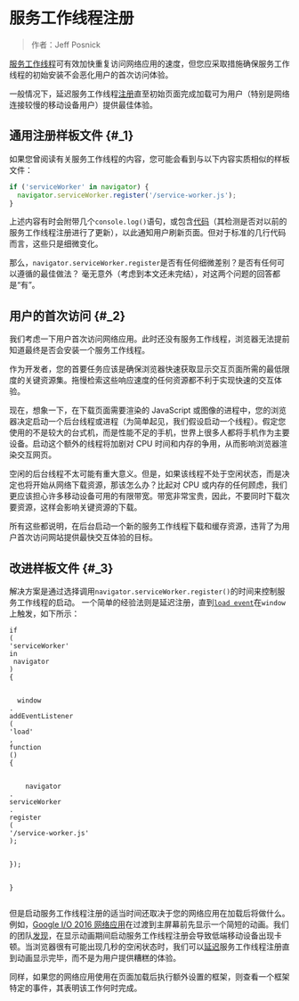 # 服务工作线程注册

> 作者：Jeff Posnick

[服务工作线程](https://developers.google.com/web/fundamentals/getting-started/primers/service-workers?hl=zh-cn)可有效加快重复访问网络应用的速度，但您应采取措施确保服务工作线程的初始安装不会恶化用户的首次访问体验。

一般情况下，延迟服务工作线程[注册](https://developer.mozilla.org/en-US/docs/Web/API/ServiceWorkerContainer/register)直至初始页面完成加载可为用户（特别是网络连接较慢的移动设备用户）提供最佳体验。

## 通用注册样板文件 {#_1}

如果您曾阅读有关服务工作线程的内容，您可能会看到与以下内容实质相似的样板文件：

```js
if ('serviceWorker' in navigator) {
  navigator.serviceWorker.register('/service-worker.js');
}
```

上述内容有时会附带几个`console.log()`语句，或包含[代码](https://github.com/GoogleChrome/sw-precache/blob/master/demo/app/js/service-worker-registration.js#L20)（其检测是否对以前的服务工作线程注册进行了更新），以此通知用户刷新页面。但对于标准的几行代码而言，这些只是细微变化。

那么，`navigator.serviceWorker.register`是否有任何细微差别？是否有任何可以遵循的最佳做法？ 毫无意外（考虑到本文还未完结），对这两个问题的回答都是“有”。

## 用户的首次访问 {#_2}

我们考虑一下用户首次访问网络应用。此时还没有服务工作线程，浏览器无法提前知道最终是否会安装一个服务工作线程。

作为开发者，您的首要任务应该是确保浏览器快速获取显示交互页面所需的最低限度的关键资源集。拖慢检索这些响应速度的任何资源都不利于实现快速的交互体验。

现在，想象一下，在下载页面需要渲染的 JavaScript 或图像的进程中，您的浏览器决定启动一个后台线程或进程（为简单起见，我们假设启动一个线程）。假定您使用的不是较大的台式机，而是性能不足的手机，世界上很多人都将手机作为主要设备。启动这个额外的线程将加剧对 CPU 时间和内存的争用，从而影响浏览器渲染交互网页。

空闲的后台线程不太可能有重大意义。但是，如果该线程不处于空闲状态，而是决定也将开始从网络下载资源，那该怎么办？比起对 CPU 或内存的任何顾虑，我们更应该担心许多移动设备可用的有限带宽。带宽非常宝贵，因此，不要同时下载次要资源，这样会影响关键资源的下载。

所有这些都说明，在后台启动一个新的服务工作线程下载和缓存资源，违背了为用户首次访问网站提供最快交互体验的目标。

## 改进样板文件 {#_3}

解决方案是通过选择调用`navigator.serviceWorker.register()`的时间来控制服务工作线程的启动。 一个简单的经验法则是延迟注册，直到[`load event`](https://developer.mozilla.org/en-US/docs/Web/API/GlobalEventHandlers/onload)在`window`上触发，如下所示：

```
if
(
'serviceWorker'
in
 navigator
)
{


  window
.
addEventListener
(
'load'
,
function
()
{


    navigator
.
serviceWorker
.
register
(
'/service-worker.js'
);


});


}


```

但是启动服务工作线程注册的适当时间还取决于您的网络应用在加载后将做什么。 例如，[Google I/O 2016 网络应用](https://events.google.com/io2016/?hl=zh-cn)在过渡到主屏幕前先显示一个简短的动画。我们的团队[发现](https://developers.google.com/web/showcase/2016/iowa2016?hl=zh-cn)，在显示动画期间启动服务工作线程注册会导致低端移动设备出现卡顿。当浏览器很有可能出现几秒的空闲状态时，我们可以[延迟](https://github.com/GoogleChrome/ioweb2016/blob/8cfa27261f9d07fe8a5bb7d228bd3f35dfc9a91e/app/scripts/helper/elements.js#L42)服务工作线程注册直到动画显示完毕，而不是为用户提供糟糕的体验。

同样，如果您的网络应用使用在页面加载后执行额外设置的框架，则查看一个框架特定的事件，其表明该工作何时完成。

